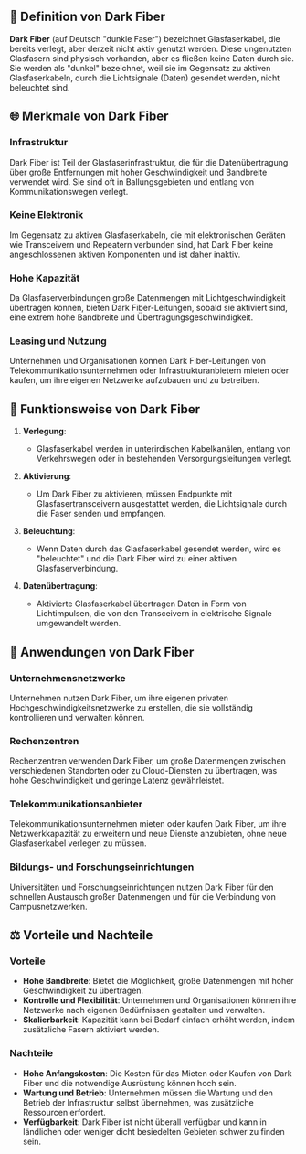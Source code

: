 ## 📌 Definition von Dark Fiber

**Dark Fiber** (auf Deutsch "dunkle Faser") bezeichnet Glasfaserkabel, die bereits verlegt, aber derzeit nicht aktiv genutzt werden. Diese ungenutzten Glasfasern sind physisch vorhanden, aber es fließen keine Daten durch sie. Sie werden als "dunkel" bezeichnet, weil sie im Gegensatz zu aktiven Glasfaserkabeln, durch die Lichtsignale (Daten) gesendet werden, nicht beleuchtet sind.

## 🌐 Merkmale von Dark Fiber

### Infrastruktur
Dark Fiber ist Teil der Glasfaserinfrastruktur, die für die Datenübertragung über große Entfernungen mit hoher Geschwindigkeit und Bandbreite verwendet wird. Sie sind oft in Ballungsgebieten und entlang von Kommunikationswegen verlegt.

### Keine Elektronik
Im Gegensatz zu aktiven Glasfaserkabeln, die mit elektronischen Geräten wie Transceivern und Repeatern verbunden sind, hat Dark Fiber keine angeschlossenen aktiven Komponenten und ist daher inaktiv.

### Hohe Kapazität
Da Glasfaserverbindungen große Datenmengen mit Lichtgeschwindigkeit übertragen können, bieten Dark Fiber-Leitungen, sobald sie aktiviert sind, eine extrem hohe Bandbreite und Übertragungsgeschwindigkeit.

### Leasing und Nutzung
Unternehmen und Organisationen können Dark Fiber-Leitungen von Telekommunikationsunternehmen oder Infrastrukturanbietern mieten oder kaufen, um ihre eigenen Netzwerke aufzubauen und zu betreiben.

## 📡 Funktionsweise von Dark Fiber

1. **Verlegung**:
   - Glasfaserkabel werden in unterirdischen Kabelkanälen, entlang von Verkehrswegen oder in bestehenden Versorgungsleitungen verlegt.

2. **Aktivierung**:
   - Um Dark Fiber zu aktivieren, müssen Endpunkte mit Glasfasertransceivern ausgestattet werden, die Lichtsignale durch die Faser senden und empfangen.

3. **Beleuchtung**:
   - Wenn Daten durch das Glasfaserkabel gesendet werden, wird es "beleuchtet" und die Dark Fiber wird zu einer aktiven Glasfaserverbindung.

4. **Datenübertragung**:
   - Aktivierte Glasfaserkabel übertragen Daten in Form von Lichtimpulsen, die von den Transceivern in elektrische Signale umgewandelt werden.

## 🚀 Anwendungen von Dark Fiber

### Unternehmensnetzwerke
Unternehmen nutzen Dark Fiber, um ihre eigenen privaten Hochgeschwindigkeitsnetzwerke zu erstellen, die sie vollständig kontrollieren und verwalten können.

### Rechenzentren
Rechenzentren verwenden Dark Fiber, um große Datenmengen zwischen verschiedenen Standorten oder zu Cloud-Diensten zu übertragen, was hohe Geschwindigkeit und geringe Latenz gewährleistet.

### Telekommunikationsanbieter
Telekommunikationsunternehmen mieten oder kaufen Dark Fiber, um ihre Netzwerkkapazität zu erweitern und neue Dienste anzubieten, ohne neue Glasfaserkabel verlegen zu müssen.

### Bildungs- und Forschungseinrichtungen
Universitäten und Forschungseinrichtungen nutzen Dark Fiber für den schnellen Austausch großer Datenmengen und für die Verbindung von Campusnetzwerken.

## ⚖️ Vorteile und Nachteile

### Vorteile
- **Hohe Bandbreite**: Bietet die Möglichkeit, große Datenmengen mit hoher Geschwindigkeit zu übertragen.
- **Kontrolle und Flexibilität**: Unternehmen und Organisationen können ihre Netzwerke nach eigenen Bedürfnissen gestalten und verwalten.
- **Skalierbarkeit**: Kapazität kann bei Bedarf einfach erhöht werden, indem zusätzliche Fasern aktiviert werden.

### Nachteile
- **Hohe Anfangskosten**: Die Kosten für das Mieten oder Kaufen von Dark Fiber und die notwendige Ausrüstung können hoch sein.
- **Wartung und Betrieb**: Unternehmen müssen die Wartung und den Betrieb der Infrastruktur selbst übernehmen, was zusätzliche Ressourcen erfordert.
- **Verfügbarkeit**: Dark Fiber ist nicht überall verfügbar und kann in ländlichen oder weniger dicht besiedelten Gebieten schwer zu finden sein.


